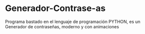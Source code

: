 # Generador-Contrase-as
Programa bastado en el lenguaje de programación PYTHON, es un Generador de contraseñas, moderno y con animaciones
